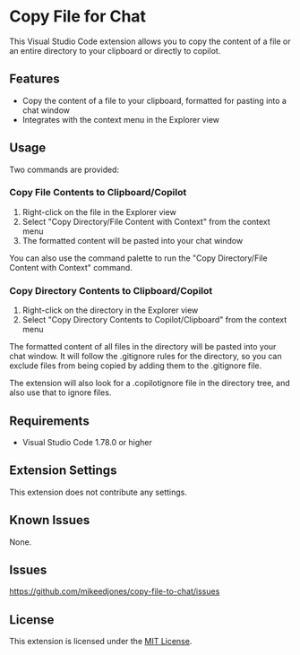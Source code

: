 # Copy File for Chat

This Visual Studio Code extension allows you to copy the content of a file or an entire directory to your clipboard or directly to copilot.

## Features

- Copy the content of a file to your clipboard, formatted for pasting into a chat window
- Integrates with the context menu in the Explorer view

## Usage

Two commands are provided:

### Copy File Contents to Clipboard/Copilot

1. Right-click on the file in the Explorer view
2. Select "Copy Directory/File Content with Context" from the context menu
3. The formatted content will be pasted into your chat window

You can also use the command palette to run the "Copy Directory/File Content with Context" command.

### Copy Directory Contents to Clipboard/Copilot

1. Right-click on the directory in the Explorer view
2. Select "Copy Directory Contents to Copilot/Clipboard" from the context menu

The formatted content of all files in the directory will be pasted into your chat window. It will follow 
the .gitignore rules for the directory, so you can exclude files from being copied by adding them to the .gitignore file.

The extension will also look for a .copilotignore file in the directory tree, and also use that to ignore files.

## Requirements

- Visual Studio Code 1.78.0 or higher

## Extension Settings

This extension does not contribute any settings.

## Known Issues

None.

## Issues

https://github.com/mikeedjones/copy-file-to-chat/issues

## License

This extension is licensed under the [MIT License](LICENSE).